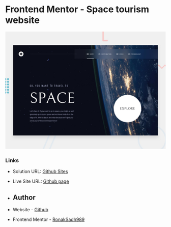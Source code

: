 # Frontend Mentor - Space tourism website

![Design preview for the Space tourism website coding challenge](./preview.jpg)
### Links

- Solution URL: [Github Sites](https://github.com/RonakSadh989/space-tourism)
- Live Site URL: [Github page](https://ronaksadh989.github.io/space-tourism/)
- ## Author

- Website - [Github](https://github.com/RonakSadh989/)
- Frontend Mentor - [RonakSadh989](https://www.frontendmentor.io/profile/RonakSadh989)
